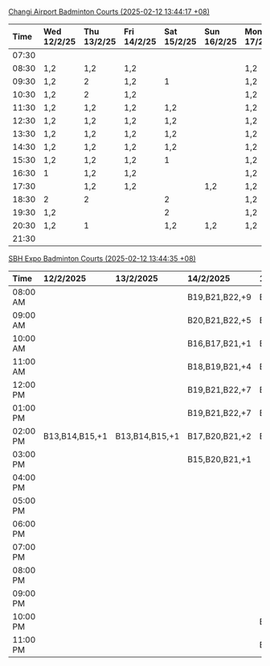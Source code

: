 [Changi Airport Badminton Courts (2025-02-12 13:44:17 +08)](https://www.carc.org.sg/FacilityBooking.aspx)

| Time   | Wed 12/2/25   | Thu 13/2/25   | Fri 14/2/25   | Sat 15/2/25   | Sun 16/2/25   | Mon 17/2/25   | Tue 18/2/25   |
|:-------|:--------------|:--------------|:--------------|:--------------|:--------------|:--------------|:--------------|
| 07:30  |               |               |               |               |               |               |               |
| 08:30  | 1,2           | 1,2           | 1,2           |               |               | 1,2           | 1,2           |
| 09:30  | 1,2           | 2             | 1,2           | 1             |               | 1,2           | 1,2           |
| 10:30  | 1,2           | 2             | 1,2           |               |               | 1,2           | 1,2           |
| 11:30  | 1,2           | 1,2           | 1,2           | 1,2           |               | 1,2           | 1,2           |
| 12:30  | 1,2           | 1,2           | 1,2           | 1,2           |               | 1,2           | 1,2           |
| 13:30  | 1,2           | 1,2           | 1,2           | 1,2           |               | 1,2           | 1,2           |
| 14:30  | 1,2           | 1,2           | 1,2           | 1,2           |               | 1,2           | 1,2           |
| 15:30  | 1,2           | 1,2           | 1,2           | 1             |               | 1,2           | 1,2           |
| 16:30  | 1             | 1,2           | 1,2           |               |               | 1,2           | 1,2           |
| 17:30  |               | 1,2           | 1,2           |               | 1,2           | 1,2           | 1,2           |
| 18:30  | 2             | 2             |               | 2             |               | 1,2           |               |
| 19:30  | 1,2           |               |               | 2             |               | 1,2           |               |
| 20:30  | 1,2           | 1             |               | 1,2           | 1,2           | 1,2           | 1,2           |
| 21:30  |               |               |               |               |               |               |               |

[SBH Expo Badminton Courts (2025-02-12 13:44:35 +08)](https://singaporebadmintonhall.getomnify.com/widgets/O3MRKGBH359GA55KHMG1RD)

| Time     | 12/2/2025      | 13/2/2025      | 14/2/2025      | 15/2/2025      | 16/2/2025      | 17/2/2025      | 18/2/2025      |
|:---------|:---------------|:---------------|:---------------|:---------------|:---------------|:---------------|:---------------|
| 08:00 AM |                |                | B19,B21,B22,+9 | B15,B16,B17,+4 |                | B19,B21,B22,+6 | B16            |
| 09:00 AM |                |                | B20,B21,B22,+5 | B15,B16,B17,+4 |                |                | B16,B17        |
| 10:00 AM |                |                | B16,B17,B21,+1 | B16,B19,B20,+4 |                |                | B20,B21,B22,+1 |
| 11:00 AM |                |                | B18,B19,B21,+4 | B16,B19,B20,+4 |                |                | B20,B21,B22    |
| 12:00 PM |                |                | B19,B21,B22,+7 | B19,B21,B22,+8 |                |                | B19,B21,B22,+4 |
| 01:00 PM |                |                | B19,B21,B22,+7 | B19,B21,B22,+8 |                |                | B19,B21,B22,+3 |
| 02:00 PM | B13,B14,B15,+1 | B13,B14,B15,+1 | B17,B20,B21,+2 | B19,B21,B22,+6 |                |                | B19,B21,B22,+2 |
| 03:00 PM |                |                | B15,B20,B21,+1 |                |                |                |                |
| 04:00 PM |                |                |                |                |                |                |                |
| 05:00 PM |                |                |                |                |                |                | B13            |
| 06:00 PM |                |                |                |                |                |                |                |
| 07:00 PM |                |                |                |                |                |                | B15,B20,B21    |
| 08:00 PM |                |                |                |                |                |                |                |
| 09:00 PM |                |                |                |                |                |                |                |
| 10:00 PM |                |                |                | B19,B20,B22,+7 | B11,B12,B17    | A10,A8,A9,+6   |                |
| 11:00 PM |                |                |                | B19,B20,B22,+7 | B17,B18,B22,+2 | A10,A8,A9,+7   |                |
